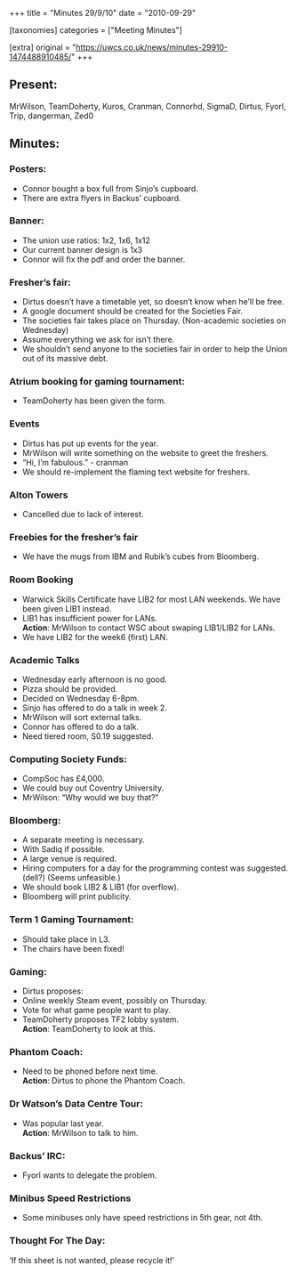 +++
title = "Minutes 29/9/10"
date = "2010-09-29"

[taxonomies]
categories = ["Meeting Minutes"]

[extra]
original = "https://uwcs.co.uk/news/minutes-29910-1474488910485/"
+++

## Present:

MrWilson, TeamDoherty, Kuros, Cranman, Connorhd, SigmaD, Dirtus, Fyorl, Trip, dangerman, Zed0

## Minutes:

### Posters:

  - Connor bought a box full from Sinjo’s cupboard.
  - There are extra flyers in Backus’ cupboard.

### Banner:

  - The union use ratios: 1x2, 1x6, 1x12
  - Our current banner design is 1x3
  - Connor will fix the pdf and order the banner.

### Fresher’s fair:

  - Dirtus doesn’t have a timetable yet, so doesn’t know when he’ll be free.
  - A google document should be created for the Societies Fair.
  - The societies fair takes place on Thursday. (Non-academic societies on Wednesday)
  - Assume everything we ask for isn’t there.
  - We shouldn’t send anyone to the societies fair in order to help the Union out of its massive debt.

### Atrium booking for gaming tournament:

  - TeamDoherty has been given the form.

### Events

  - Dirtus has put up events for the year.
  - MrWilson will write something on the website to greet the freshers.
  - “Hi, I’m fabulous.” - cranman
  - We should re-implement the flaming text website for freshers.

### Alton Towers

  - Cancelled due to lack of interest.

### Freebies for the fresher’s fair

  - We have the mugs from IBM and Rubik’s cubes from Bloomberg.

### Room Booking

  - Warwick Skills Certificate have LIB2 for most LAN weekends. We have been given LIB1 instead.
  - LIB1 has insufficient power for LANs.  
    **Action**: MrWilson to contact WSC about swaping LIB1/LIB2 for LANs.
  - We have LIB2 for the week6 (first) LAN.

### Academic Talks

  - Wednesday early afternoon is no good.
  - Pizza should be provided.
  - Decided on Wednesday 6-8pm.
  - Sinjo has offered to do a talk in week 2.
  - MrWilson will sort external talks.
  - Connor has offered to do a talk.
  - Need tiered room, S0.19 suggested.

### Computing Society Funds:

  - CompSoc has £4,000.
  - We could buy out Coventry University.
  - MrWilson: “Why would we buy that?”

### Bloomberg:

  - A separate meeting is necessary.
  - With Sadiq if possible.
  - A large venue is required.
  - Hiring computers for a day for the programming contest was suggested. (dell?) (Seems unfeasible.)
  - We should book LIB2 & LIB1 (for overflow).
  - Bloomberg will print publicity.

### Term 1 Gaming Tournament:

  - Should take place in L3.
  - The chairs have been fixed\!

### Gaming:

  - Dirtus proposes:
  - Online weekly Steam event, possibly on Thursday.
  - Vote for what game people want to play.
  - TeamDoherty proposes TF2 lobby system.  
    **Action**: TeamDoherty to look at this.

### Phantom Coach:

  - Need to be phoned before next time.  
    **Action**: Dirtus to phone the Phantom Coach.

### Dr Watson’s Data Centre Tour:

  - Was popular last year.  
    **Action**: MrWilson to talk to him.

### Backus’ IRC:

  - Fyorl wants to delegate the problem.

### Minibus Speed Restrictions

  - Some minibuses only have speed restrictions in 5th gear, not 4th.

### Thought For The Day:

‘If this sheet is not wanted, please recycle it\!’
